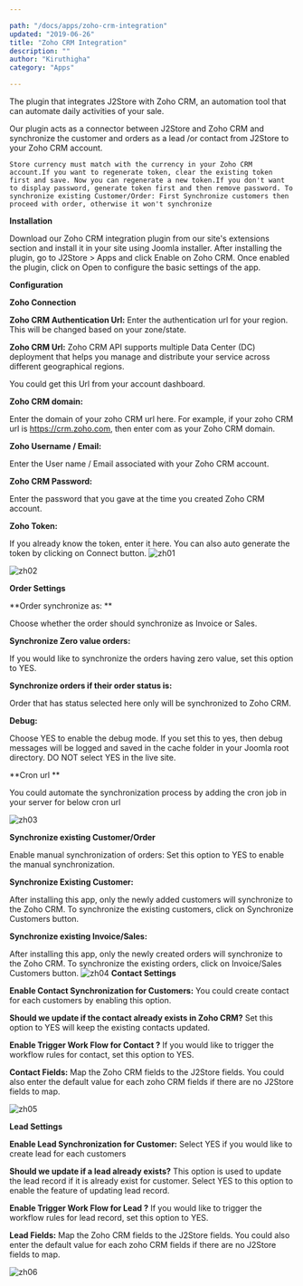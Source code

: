 ```yaml
---

path: "/docs/apps/zoho-crm-integration"
updated: "2019-06-26"
title: "Zoho CRM Integration"
description: ""
author: "Kiruthigha"
category: "Apps"

---
```

The plugin that integrates J2Store with Zoho CRM, an automation tool that can automate daily activities of your sale.

Our plugin acts as a connector between J2Store and Zoho CRM and synchronize the customer and orders as a lead /or contact from J2Store to your Zoho CRM account.

`Store currency must match with the currency in your Zoho CRM account.If you want to regenerate token, clear the existing token first and save. Now you can regenerate a new token.If you don't want to display password, generate token first and then remove password.
To synchronize existing Customer/Order: First Synchronize customers then proceed with order, otherwise it won't synchronize`



**Installation**

Download our Zoho CRM integration plugin from our site's extensions section and install it in your site using Joomla installer.
After installing the plugin, go to J2Store > Apps and click Enable on Zoho CRM.
Once enabled the plugin, click on Open to configure the basic settings of the app.

**Configuration**

**Zoho Connection**

**Zoho CRM Authentication Url:**
Enter the authentication url for your region. This will be changed based on your zone/state. 

**Zoho CRM Url:**
Zoho CRM API supports multiple Data Center (DC) deployment that helps you manage and distribute your service across different geographical regions. 

You could get this Url from your account dashboard. 

**Zoho CRM domain:**

Enter the domain of your zoho CRM url here.
For example, if your zoho CRM url is https://crm.zoho.com, then enter com as your Zoho CRM domain. 

**Zoho Username / Email:**

Enter the User name / Email associated with your Zoho CRM account. 

**Zoho CRM Password:**

Enter the password that you gave at the time you created Zoho CRM account. 

**Zoho Token:**

If you already know the token, enter it here. You can also auto generate the token by clicking on Connect button. 
![zh01](../../images/apps/Zoho/zoho_01.png)

![zh02](../../images/apps/Zoho/zoho_02.png)

**Order Settings**

**Order synchronize as: **

Choose whether the order should synchronize as Invoice or Sales.

**Synchronize Zero value orders:**

If you would like to synchronize the orders having zero value, set this option to YES. 

**Synchronize orders if their order status is:**

Order that has status selected here only will be synchronized to Zoho CRM. 

**Debug:**

Choose YES to enable the debug mode. If you set this to yes, then debug messages will be logged and saved in the cache folder in your Joomla root directory. DO NOT select YES in the live site.

**Cron url **

You could automate the synchronization process by adding the cron job in your server for below cron url

![zh03](../../images/apps/Zoho/zoho_03.png)

**Synchronize existing Customer/Order**

Enable manual synchronization of orders:
Set this option to YES to enable the manual synchronization. 

**Synchronize Existing Customer:**

After installing this app, only the newly added customers will synchronize to the Zoho CRM. To synchronize the existing customers, click on Synchronize Customers button. 

**Synchronize existing Invoice/Sales:**

After installing this app, only the newly created orders will synchronize to the Zoho CRM. To synchronize the existing orders, click on Invoice/Sales Customers button. 
![zh04](../../images/apps/Zoho/zoho_04.png)
**Contact Settings**

**Enable Contact Synchronization for Customers:**
You could create contact for each customers by enabling this option. 

**Should we update if the contact already exists in Zoho CRM?**
Set this option to YES will keep the existing contacts updated. 

**Enable Trigger Work Flow for Contact ?**
If you would like to trigger the workflow rules for contact, set this option to YES.

**Contact Fields:**
Map the Zoho CRM fields to the J2Store fields. You could also enter the default value for each zoho CRM fields if there are no J2Store fields to map. 

![zh05](../../images/apps/Zoho/zoho_05.png)

**Lead Settings**

**Enable Lead Synchronization for Customer:**
Select YES if you would like to create lead for each customers 

**Should we update if a lead already exists?**
This option is used to update the lead record if it is already exist for customer. Select YES to this option to enable the feature of updating lead record. 

**Enable Trigger Work Flow for Lead ?**
If you would like to trigger the workflow rules for lead record, set this option to YES.

**Lead Fields:**
Map the Zoho CRM fields to the J2Store fields. You could also enter the default value for each zoho CRM fields if there are no J2Store fields to map. 

![zh06](../../images/apps/Zoho/zoho_06.png)
